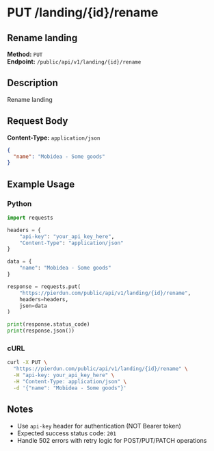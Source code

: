 # PUT /landing/{id}/rename

## Rename landing

**Method:** `PUT`  
**Endpoint:** `/public/api/v1/landing/{id}/rename`

## Description

Rename landing

## Request Body

**Content-Type:** `application/json`

```json
{
  "name": "Mobidea - Some goods"
}
```

## Example Usage

### Python

```python
import requests

headers = {
    "api-key": "your_api_key_here",
    "Content-Type": "application/json"
}

data = {
    "name": "Mobidea - Some goods"
}

response = requests.put(
    "https://pierdun.com/public/api/v1/landing/{id}/rename",
    headers=headers,
    json=data
)

print(response.status_code)
print(response.json())
```

### cURL

```bash
curl -X PUT \
  "https://pierdun.com/public/api/v1/landing/{id}/rename" \
  -H "api-key: your_api_key_here" \
  -H "Content-Type: application/json" \
  -d '{"name": "Mobidea - Some goods"}'
```

## Notes

- Use `api-key` header for authentication (NOT Bearer token)
- Expected success status code: `201`
- Handle 502 errors with retry logic for POST/PUT/PATCH operations
